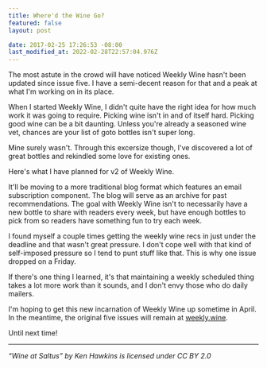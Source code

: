 ```yaml
---
title: Where'd the Wine Go?
featured: false
layout: post

date: 2017-02-25 17:26:53 -08:00
last_modified_at: 2022-02-28T22:57:04.976Z
---
```


The most astute in the crowd will have noticed Weekly Wine hasn't been updated since issue five. I have a semi-decent reason for that and a peak at what I'm working on in its place.

When I started Weekly Wine, I didn't quite have the right idea for how much work it was going to require. Picking wine isn't in and of itself hard. Picking good wine can be a bit daunting. Unless you're already a seasoned wine vet, chances are your list of goto bottles isn't super long.

Mine surely wasn't. Through this excersize though, I've discovered a lot of great bottles and rekindled some love for existing ones.

Here's what I have planned for v2 of Weekly Wine.

It'll be moving to a more traditional blog format which features an email subscription component. The blog will serve as an archive for past recommendations. The goal with Weekly Wine isn't to necessarily have a new bottle to share with readers every week, but have enough bottles to pick from so readers have something fun to try each week.

I found myself a couple times getting the weekly wine recs in just under the deadline and that wasn't great pressure. I don't cope well with that kind of self-imposed pressure so I tend to punt stuff like that. This is why one issue dropped on a Friday.

If there's one thing I learned, it's that maintaining a weekly scheduled thing takes a lot more work than it sounds, and I don't envy those who do daily mailers.

I'm hoping to get this new incarnation of Weekly Wine up sometime in April. In the meantime, the original five issues will remain at [weekly.wine](http://weekly.wine).

Until next time!

* * *

_“Wine at Saltus” by Ken Hawkins is licensed under CC BY 2.0_

